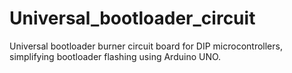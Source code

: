 # Universal_bootloader_circuit
Universal bootloader burner circuit board for DIP microcontrollers, simplifying bootloader flashing using Arduino UNO.
